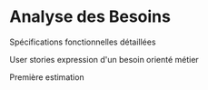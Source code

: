 # Analyse des Besoins



Spécifications fonctionnelles détaillées

 

User stories expression d'un besoin orienté métier 

 

Première estimation 

 

